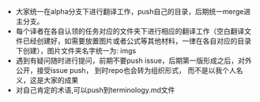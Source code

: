 - 大家统一在alpha分支下进行翻译工作，push自己的目录，后期统一merge进主分支。
- 每个译者在各自认领的任务对应的文件夹下进行相应的翻译工作（空白翻译文件已经创建好，如需要放置图片或者公式等其他材料，一律在各自对应的目录下创建），图片文件夹名字统一为: imgs
- 遇到有疑问随时进行提问，前期不要push issue，后期第一版形成之后，对外公开，接受issue push， 到时repo也会转为组织形式， 而不是以我个人名义，这是大家的成果
- 对自己肯定的术语,可以push到terminology.md文件
